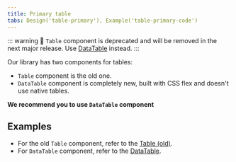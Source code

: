 ```yaml
---
title: Primary table
tabs: Design('table-primary'), Example('table-primary-code')
---
```


::: warning
:rotating_light: `Table` component is deprecated and will be removed in the next major release. Use [DataTable](/table-group/data-table/data-table) instead.
:::

Our library has two components for tables:

- `Table` component is the old one.
- `DataTable` component is completely new, built with CSS flex and doesn't use native tables.

**We recommend you to use `DataTable` component**

## Examples

- For the old `Table` component, refer to the [Table (old)](/table-group/table-old/table-old).
- For `DataTable` component, refer to the [DataTable](/table-group/data-table/data-table).
